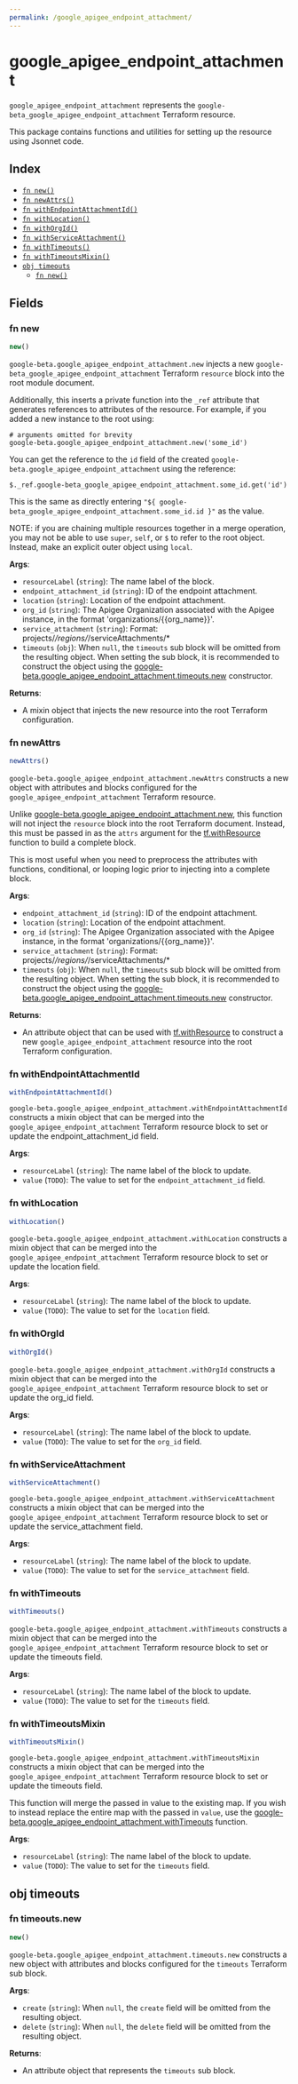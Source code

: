 ```yaml
---
permalink: /google_apigee_endpoint_attachment/
---
```


# google_apigee_endpoint_attachment

`google_apigee_endpoint_attachment` represents the `google-beta_google_apigee_endpoint_attachment` Terraform resource.



This package contains functions and utilities for setting up the resource using Jsonnet code.


## Index

* [`fn new()`](#fn-new)
* [`fn newAttrs()`](#fn-newattrs)
* [`fn withEndpointAttachmentId()`](#fn-withendpointattachmentid)
* [`fn withLocation()`](#fn-withlocation)
* [`fn withOrgId()`](#fn-withorgid)
* [`fn withServiceAttachment()`](#fn-withserviceattachment)
* [`fn withTimeouts()`](#fn-withtimeouts)
* [`fn withTimeoutsMixin()`](#fn-withtimeoutsmixin)
* [`obj timeouts`](#obj-timeouts)
  * [`fn new()`](#fn-timeoutsnew)

## Fields

### fn new

```ts
new()
```


`google-beta.google_apigee_endpoint_attachment.new` injects a new `google-beta_google_apigee_endpoint_attachment` Terraform `resource`
block into the root module document.

Additionally, this inserts a private function into the `_ref` attribute that generates references to attributes of the
resource. For example, if you added a new instance to the root using:

    # arguments omitted for brevity
    google-beta.google_apigee_endpoint_attachment.new('some_id')

You can get the reference to the `id` field of the created `google-beta.google_apigee_endpoint_attachment` using the reference:

    $._ref.google-beta_google_apigee_endpoint_attachment.some_id.get('id')

This is the same as directly entering `"${ google-beta_google_apigee_endpoint_attachment.some_id.id }"` as the value.

NOTE: if you are chaining multiple resources together in a merge operation, you may not be able to use `super`, `self`,
or `$` to refer to the root object. Instead, make an explicit outer object using `local`.

**Args**:
  - `resourceLabel` (`string`): The name label of the block.
  - `endpoint_attachment_id` (`string`): ID of the endpoint attachment.
  - `location` (`string`): Location of the endpoint attachment.
  - `org_id` (`string`): The Apigee Organization associated with the Apigee instance,
in the format &#39;organizations/{{org_name}}&#39;.
  - `service_attachment` (`string`): Format: projects/*/regions/*/serviceAttachments/*
  - `timeouts` (`obj`):  When `null`, the `timeouts` sub block will be omitted from the resulting object. When setting the sub block, it is recommended to construct the object using the [google-beta.google_apigee_endpoint_attachment.timeouts.new](#fn-googleapigeeendpointattachmenttimeoutsnew) constructor.

**Returns**:
- A mixin object that injects the new resource into the root Terraform configuration.


### fn newAttrs

```ts
newAttrs()
```


`google-beta.google_apigee_endpoint_attachment.newAttrs` constructs a new object with attributes and blocks configured for the `google_apigee_endpoint_attachment`
Terraform resource.

Unlike [google-beta.google_apigee_endpoint_attachment.new](#fn-googleapigeeendpointattachmentnew), this function will not inject the `resource`
block into the root Terraform document. Instead, this must be passed in as the `attrs` argument for the
[tf.withResource](https://github.com/tf-libsonnet/core/tree/main/docs#fn-withresource) function to build a complete block.

This is most useful when you need to preprocess the attributes with functions, conditional, or looping logic prior to
injecting into a complete block.

**Args**:
  - `endpoint_attachment_id` (`string`): ID of the endpoint attachment.
  - `location` (`string`): Location of the endpoint attachment.
  - `org_id` (`string`): The Apigee Organization associated with the Apigee instance,
in the format &#39;organizations/{{org_name}}&#39;.
  - `service_attachment` (`string`): Format: projects/*/regions/*/serviceAttachments/*
  - `timeouts` (`obj`):  When `null`, the `timeouts` sub block will be omitted from the resulting object. When setting the sub block, it is recommended to construct the object using the [google-beta.google_apigee_endpoint_attachment.timeouts.new](#fn-googleapigeeendpointattachmenttimeoutsnew) constructor.

**Returns**:
  - An attribute object that can be used with [tf.withResource](https://github.com/tf-libsonnet/core/tree/main/docs#fn-withresource) to construct a new `google_apigee_endpoint_attachment` resource into the root Terraform configuration.


### fn withEndpointAttachmentId

```ts
withEndpointAttachmentId()
```

`google-beta.google_apigee_endpoint_attachment.withEndpointAttachmentId` constructs a mixin object that can be merged into the `google_apigee_endpoint_attachment`
Terraform resource block to set or update the endpoint_attachment_id field.



**Args**:
  - `resourceLabel` (`string`): The name label of the block to update.
  - `value` (`TODO`): The value to set for the `endpoint_attachment_id` field.


### fn withLocation

```ts
withLocation()
```

`google-beta.google_apigee_endpoint_attachment.withLocation` constructs a mixin object that can be merged into the `google_apigee_endpoint_attachment`
Terraform resource block to set or update the location field.



**Args**:
  - `resourceLabel` (`string`): The name label of the block to update.
  - `value` (`TODO`): The value to set for the `location` field.


### fn withOrgId

```ts
withOrgId()
```

`google-beta.google_apigee_endpoint_attachment.withOrgId` constructs a mixin object that can be merged into the `google_apigee_endpoint_attachment`
Terraform resource block to set or update the org_id field.



**Args**:
  - `resourceLabel` (`string`): The name label of the block to update.
  - `value` (`TODO`): The value to set for the `org_id` field.


### fn withServiceAttachment

```ts
withServiceAttachment()
```

`google-beta.google_apigee_endpoint_attachment.withServiceAttachment` constructs a mixin object that can be merged into the `google_apigee_endpoint_attachment`
Terraform resource block to set or update the service_attachment field.



**Args**:
  - `resourceLabel` (`string`): The name label of the block to update.
  - `value` (`TODO`): The value to set for the `service_attachment` field.


### fn withTimeouts

```ts
withTimeouts()
```

`google-beta.google_apigee_endpoint_attachment.withTimeouts` constructs a mixin object that can be merged into the `google_apigee_endpoint_attachment`
Terraform resource block to set or update the timeouts field.



**Args**:
  - `resourceLabel` (`string`): The name label of the block to update.
  - `value` (`TODO`): The value to set for the `timeouts` field.


### fn withTimeoutsMixin

```ts
withTimeoutsMixin()
```

`google-beta.google_apigee_endpoint_attachment.withTimeoutsMixin` constructs a mixin object that can be merged into the `google_apigee_endpoint_attachment`
Terraform resource block to set or update the timeouts field.

This function will merge the passed in value to the existing map. If you wish
to instead replace the entire map with the passed in `value`, use the [google-beta.google_apigee_endpoint_attachment.withTimeouts](TODO)
function.


**Args**:
  - `resourceLabel` (`string`): The name label of the block to update.
  - `value` (`TODO`): The value to set for the `timeouts` field.


## obj timeouts



### fn timeouts.new

```ts
new()
```


`google-beta.google_apigee_endpoint_attachment.timeouts.new` constructs a new object with attributes and blocks configured for the `timeouts`
Terraform sub block.



**Args**:
  - `create` (`string`):  When `null`, the `create` field will be omitted from the resulting object.
  - `delete` (`string`):  When `null`, the `delete` field will be omitted from the resulting object.

**Returns**:
  - An attribute object that represents the `timeouts` sub block.
